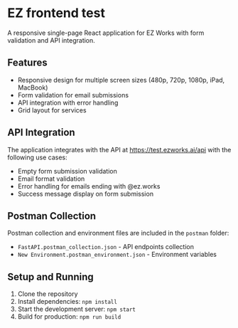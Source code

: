 # EZ frontend test

A responsive single-page React application for EZ Works with form validation and API integration.

## Features

- Responsive design for multiple screen sizes (480p, 720p, 1080p, iPad, MacBook)
- Form validation for email submissions
- API integration with error handling
- Grid layout for services

## API Integration

The application integrates with the API at https://test.ezworks.ai/api with the following use cases:
- Empty form submission validation
- Email format validation
- Error handling for emails ending with @ez.works
- Success message display on form submission

## Postman Collection

Postman collection and environment files are included in the `postman` folder:
- `FastAPI.postman_collection.json` - API endpoints collection
- `New Environment.postman_environment.json` - Environment variables

## Setup and Running

1. Clone the repository
2. Install dependencies: `npm install`
3. Start the development server: `npm start`
4. Build for production: `npm run build`
